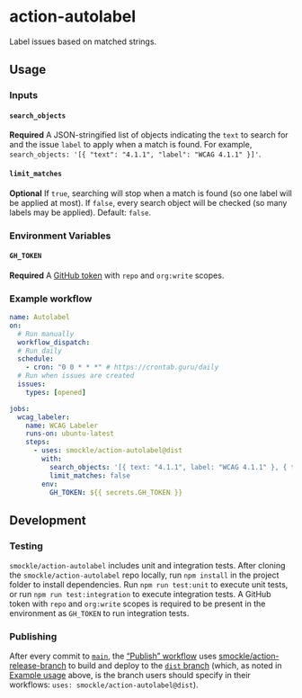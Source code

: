 # action-autolabel

Label issues based on matched strings.

## Usage

### Inputs

#### `search_objects`

**Required** A JSON-stringified list of objects indicating the `text` to search for and the issue `label` to apply when a match is found. For example, `search_objects: '[{ "text": "4.1.1", "label": "WCAG 4.1.1" }]'`.

#### `limit_matches`

**Optional** If `true`, searching will stop when a match is found (so one label will be applied at most). If `false`, every search object will be checked (so many labels may be applied). Default: `false`.

### Environment Variables

#### `GH_TOKEN`

**Required** A [GitHub token](https://docs.github.com/en/github/authenticating-to-github/keeping-your-account-and-data-secure/creating-a-personal-access-token) with `repo` and `org:write` scopes.

### Example workflow

```YAML
name: Autolabel
on:
  # Run manually
  workflow_dispatch:
  # Run daily
  schedule:
    - cron: "0 0 * * *" # https://crontab.guru/daily
  # Run when issues are created
  issues:
    types: [opened]

jobs:
  wcag_labeler:
    name: WCAG Labeler
    runs-on: ubuntu-latest
    steps:
      - uses: smockle/action-autolabel@dist
        with:
          search_objects: '[{ text: "4.1.1", label: "WCAG 4.1.1" }, { text: "4.1.2", label: "4.1.2" }]'
          limit_matches: false
        env:
          GH_TOKEN: ${{ secrets.GH_TOKEN }}
```

## Development

### Testing

`smockle/action-autolabel` includes unit and integration tests. After cloning the `smockle/action-autolabel` repo locally, run `npm install` in the project folder to install dependencies. Run `npm run test:unit` to execute unit tests, or run `npm run test:integration` to execute integration tests. A GitHub token with `repo` and `org:write` scopes is required to be present in the environment as `GH_TOKEN` to run integration tests.

### Publishing

After every commit to [`main`](https://github.com/smockle/action-autolabel/tree/main), the [“Publish” workflow](https://github.com/smockle/action-autolabel/blob/main/.github/workflows/publish.yml) uses [smockle/action-release-branch](https://github.com/smockle/action-release-branch) to build and deploy to the [`dist` branch](https://github.com/smockle/action-autolabel/tree/dist) (which, as noted in [Example usage](#example-usage) above, is the branch users should specify in their workflows: `uses: smockle/action-autolabel@dist`).
